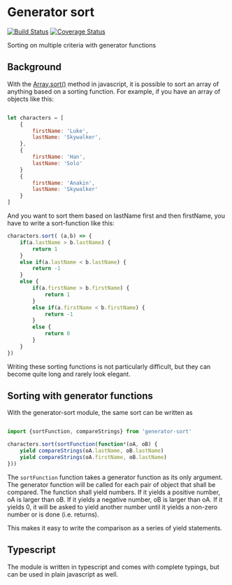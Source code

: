 # Generator sort

[![Build Status](https://travis-ci.org/mattiash/generator-sort.svg?branch=master)](https://travis-ci.org/mattiash/generator-sort) [![Coverage Status](https://coveralls.io/repos/github/mattiash/generator-sort/badge.svg?branch=master)](https://coveralls.io/github/mattiash/generator-sort?branch=master)

Sorting on multiple criteria with generator functions

## Background

With the [Array.sort()](https://developer.mozilla.org/en-US/docs/Web/JavaScript/Reference/Global_Objects/Array/sort) method in javascript,
it is possible to sort an array of anything based on a sorting function.
For example, if you have an array of objects like this:

```javascript

let characters = [
    {
        firstName: 'Luke',
        lastName: 'Skywalker',
    },
    {
        firstName: 'Han',
        lastName: 'Solo'
    }
    {
        firstName: 'Anakin',
        lastName: 'Skywalker'
    }
]
```

And you want to sort them based on lastName first and then firstName,
you have to write a sort-function like this:

```javascript
characters.sort( (a,b) => {
    if(a.lastName > b.lastName) {
        return 1
    }
    else if(a.lastName < b.lastName) {
        return -1
    }
    else {
        if(a.firstName > b.firstName) {
            return 1
        }
        else if(a.firstName < b.firstName) {
            return -1
        }
        else {
            return 0
        }
    }
})
```

Writing these sorting functions is not particularly difficult,
but they can become quite long and rarely look elegant.

## Sorting with generator functions

With the generator-sort module, the same sort can be written as

```javascript

import {sortFunction, compareStrings} from 'generator-sort'

characters.sort(sortFunction(function*(oA, oB) {
    yield compareStrings(oA.lastName, oB.lastName)
    yield compareStrings(oA.firstName, oB.lastName)
}))
```

The `sortFunction` function takes a generator function as its only argument.
The generator function will be called for each pair of object that shall be compared.
The function shall yield numbers.
If it yields a positive number,
oA is larger than oB.
If it yields a negative number,
oB is larger than oA.
If it yields 0,
it will be asked to yield another number until it yields a non-zero
number or is done (i.e. returns).

This makes it easy to write the comparison as a series of yield statements.

## Typescript

The module is written in typescript and comes with complete typings,
but can be used in plain javascript as well.
